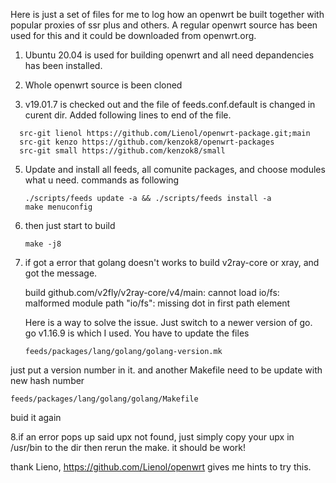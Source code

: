 Here is just a set of files for me to log how an openwrt be built together with popular proxies of ssr plus and others. A regular openwrt source has been used for this and it could be downloaded from openwrt.org. 

1. Ubuntu 20.04 is used for building openwrt and all need depandencies has been installed.

2. Whole openwrt source is been cloned

3. v19.01.7 is checked out and the file of feeds.conf.default is changed in curent dir. Added following lines to end of the file.
```
  src-git lienol https://github.com/Lienol/openwrt-package.git;main
  src-git kenzo https://github.com/kenzok8/openwrt-packages
  src-git small https://github.com/kenzok8/small
```
5. Update and install all feeds, all comunite packages, and choose modules what u need. commands as following
   ```
   ./scripts/feeds update -a && ./scripts/feeds install -a
   make menuconfig
   ```
6. then just start to build 
   ```
   make -j8
   ```
7. if got a error that golang doesn't works to build v2ray-core or xray, and got the message.
  
   build github.com/v2fly/v2ray-core/v4/main: cannot load io/fs: malformed module path "io/fs": missing dot in first path element

   Here is a way to solve the issue. Just switch to a newer version of go. go v1.16.9 is which I used. You have to update the files 
   
   ``` 
   feeds/packages/lang/golang/golang-version.mk
   ```
  just put a version number in it. and another Makefile need to be update with new hash number
  ```
  feeds/packages/lang/golang/golang/Makefile
  ```
  buid it again

8.if an error pops up said upx not found, just simply copy your upx in /usr/bin to the dir then rerun the make.
it should be work!

thank Lieno, https://github.com/Lienol/openwrt gives me hints to try this.

<!---
TomLikeGo/TomLikeGo is a ✨ special ✨ repository because its `README.md` (this file) appears on your GitHub profile.
You can click the Preview link to take a look at your changes.
--->

